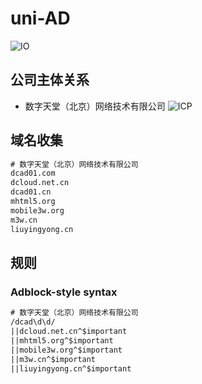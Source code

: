 # uni-AD

![IO](https://img.shields.io/badge/Last%20Updated-20230225-green)

## 公司主体关系

+ 数字天堂（北京）网络技术有限公司 ![ICP](https://img.shields.io/badge/ICP-京ICP备12046007号-green)

## 域名收集

```txt
# 数字天堂（北京）网络技术有限公司
dcad01.com
dcloud.net.cn
dcad01.cn
mhtml5.org
mobile3w.org
m3w.cn
liuyingyong.cn
```

## 规则

### Adblock-style syntax

```txt
# 数字天堂（北京）网络技术有限公司
/dcad\d\d/
||dcloud.net.cn^$important
||mhtml5.org^$important
||mobile3w.org^$important
||m3w.cn^$important
||liuyingyong.cn^$important
```